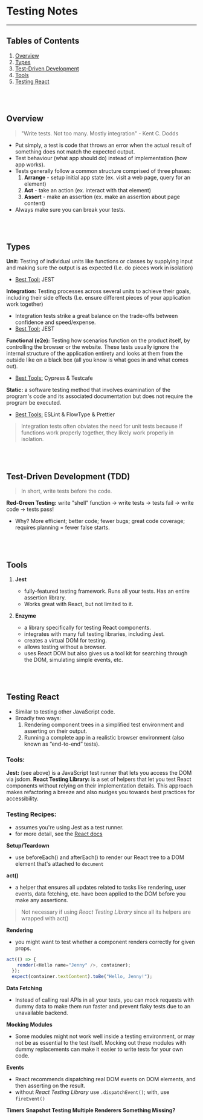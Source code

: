 # Testing Notes

---

## Tables of Contents

1. [Overview](#overview)
2. [Types](#types)
3. [Test-Driven Development](#tdd)
4. [Tools](#tools)
5. [Testing React](#react)

<br><br>

<a name="overview"></a>

## Overview

> "Write tests. Not too many. Mostly integration" - Kent C. Dodds

- Put simply, a test is code that throws an error when the actual result of something does not match the expected output.
- Test behaviour (what app should do) instead of implementation (how app works).
- Tests generally follow a common structure comprised of three phases:<br/>
	1. **Arrange** - setup initial app state (ex. visit a web page, query for an element)<br/>
	2. **Act** - take an action (ex. interact with that element)<br/>
	3. **Assert** - make an assertion (ex. make an assertion about page content)<br/>
- Always make sure you can break your tests.

<br><br>

<a name="types"></a>

## Types

**Unit:** Testing of individual units like functions or classes by supplying input and making sure the output is as expected (I.e. do pieces work in isolation)
- <ins>Best Tool:</ins> JEST

**Integration:** Testing processes across several units to achieve their goals, including their side effects (I.e. ensure different pieces of your application work together)
- Integration tests strike a great balance on the trade-offs between confidence and speed/expense.
- <ins>Best Tool:</ins> JEST

**Functional (e2e):** Testing how scenarios function on the product itself, by controlling the browser or the website. These tests usually ignore the internal structure of the application entirety and looks at them from the outside like on a black box (all you know is what goes in and what comes out).
- <ins>Best Tools:</ins> Cypress & Testcafe

**Static:** a software testing method that involves examination of the program's code and its associated documentation but does not require the program be executed.
- <ins>Best Tools:</ins> ESLint & FlowType & Prettier
      
> Integration tests often obviates the need for unit tests because if functions work properly together, they likely work properly in isolation.

<br><br>

<a name="tdd"></a>

## Test-Driven Development (TDD)

> In short, write tests before the code.

**Red-Green Testing:** write "shell" function -> write tests -> tests fail -> write code -> tests pass!
- Why? More efficient; better code; fewer bugs; great code coverage; requires planning = fewer false starts.

<br><br>

<a name="tools"></a>

## Tools

1) **Jest**
	- fully-featured testing framework. Runs all your tests. Has an entire assertion library.
	- Works great with React, but not limited to it.

2) **Enzyme**
	- a library specifically for testing React components.
	- integrates with many full testing libraries, including Jest.
	- creates a virtual DOM for testing.
	- allows testing without a browser.
	- uses React DOM but also gives us a tool kit for searching through the DOM, simulating simple events, etc. 

<br><br>

<a name="react"></a>

## Testing React

- Similar to testing other JavaScript code.
- Broadly two ways:
	1) Rendering component trees in a simplified test environment and asserting on their output.
	2) Running a complete app in a realistic browser environment (also known as “end-to-end” tests).

### Tools:
**Jest:** (see above) is a JavaScript test runner that lets you access the DOM via jsdom.
**React Testing Library:** is a set of helpers that let you test React components without relying on their implementation details. This approach makes refactoring a breeze and also nudges you towards best practices for accessibility. 

### Testing Recipes: 
- assumes you're using Jest as a test runner.
- for more detail, see the [React docs](https://reactjs.org/docs/testing-recipes.html)

**Setup/Teardown**
- use beforeEach() and afterEach() to render our React tree to a DOM element that's attached to <code>document</code>

**act()**
- a helper that ensures all updates related to tasks like rendering, user events, data fetching, etc. have been applied to the DOM before you make any assertions.

> Not necessary if using *React Testing Library* since all its helpers are wrapped with act()

**Rendering**
- you might want to test whether a component renders correctly for given props.

```javascript
act(() => {
    render(<Hello name="Jenny" />, container);
  });
  expect(container.textContent).toBe("Hello, Jenny!");
```

**Data Fetching**
- Instead of calling real APIs in all your tests, you can mock requests with dummy data to make them run faster and prevent flaky tests due to an unavailable backend.

**Mocking Modules**
- Some modules might not work well inside a testing environment, or may not be as essential to the test itself. Mocking out these modules with dummy replacements can make it easier to write tests for your own code.

**Events**
- React recommends dispatching real DOM events on DOM elements, and then asserting on the result. 
- without *React Testing Library* use <code>.dispatchEvent()</code>; with, use <code>fireEvent()</code>

**Timers**
**Snapshot Testing**
**Multiple Renderers**
**Something Missing?**



